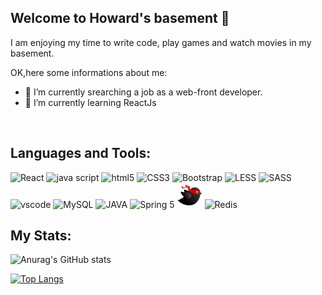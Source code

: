 **Welcome to Howard's basement  👋**
---
I am enjoying my time to write code, play games and watch movies in my basement.


<!--
**howardding2000/howardding2000** is a ✨ _special_ ✨ repository because its `README.md` (this file) appears on your GitHub profile.

Here are some ideas to get you started: -->

OK,here some informations about me:

- 🔭 I’m currently srearching a job as a web-front developer.
- 🌱 I’m currently learning ReactJs
<br/>

**Languages and Tools:**  
---
<div>  
<img height="40" src="https://cdn.jsdelivr.net/gh/devicons/devicon/icons/react/react-original-wordmark.svg" alt="React">
<img height="40" src="https://cdn.jsdelivr.net/gh/devicons/devicon/icons/javascript/javascript-original.svg" alt="java script">
<img height="40" src="https://cdn.jsdelivr.net/gh/devicons/devicon/icons/html5/html5-original-wordmark.svg" alt="html5">
<img height="40" src="https://cdn.jsdelivr.net/gh/devicons/devicon/icons/css3/css3-original-wordmark.svg" alt="CSS3">
<img height="40" src="https://cdn.jsdelivr.net/gh/devicons/devicon/icons/bootstrap/bootstrap-original.svg" alt="Bootstrap">
<img height="40" src="https://cdn.jsdelivr.net/gh/devicons/devicon/icons/less/less-plain-wordmark.svg" alt="LESS">
<img height="40" src="https://cdn.jsdelivr.net/gh/devicons/devicon/icons/sass/sass-original.svg" alt="SASS">
<img height="40" src="https://cdn.jsdelivr.net/gh/devicons/devicon/icons/vscode/vscode-original-wordmark.svg" alt="vscode">
<img height="40" src="https://cdn.jsdelivr.net/gh/devicons/devicon/icons/mysql/mysql-original-wordmark.svg" alt="MySQL">
<img height="40" src="https://cdn.jsdelivr.net/gh/devicons/devicon/icons/java/java-original-wordmark.svg" alt="JAVA">
<img height="40" src="https://cdn.jsdelivr.net/gh/devicons/devicon/icons/spring/spring-original-wordmark.svg" alt="Spring 5">
<img height="40" src="https://github.com/howardding2000/howardding2000/blob/056494d7cf2a302b8f69b57afa967738a84ed50c/logo/logo-bird-ninja.svg" alt="MyBatis">
<img height="40" src="https://cdn.jsdelivr.net/gh/devicons/devicon/icons/redis/redis-original-wordmark.svg" alt="Redis">
</div>

**My Stats:**  
---
![Anurag's GitHub stats](https://github-readme-stats.vercel.app/api?username=howardding2000&show_icons=true&theme=default)

[![Top Langs](https://github-readme-stats.vercel.app/api/top-langs/?username=howardding2000&layout=compact)](https://github.com/anuraghazra/github-readme-stats)



<!-- need to replace the icon sources
<img height="40" src="https://cdn.jsdelivr.net/gh/devicons/devicon/icons/spring/spring-original-wordmark.svg" alt="SpringBoot 2">


- 👯 I’m looking to collaborate on ...
- 🤔 I’m looking for help with ...
- 💬 Ask me about ...
- 📫 How to reach me: ...
- 😄 Pronouns: ...
- ⚡ Fun fact: ...
-->

